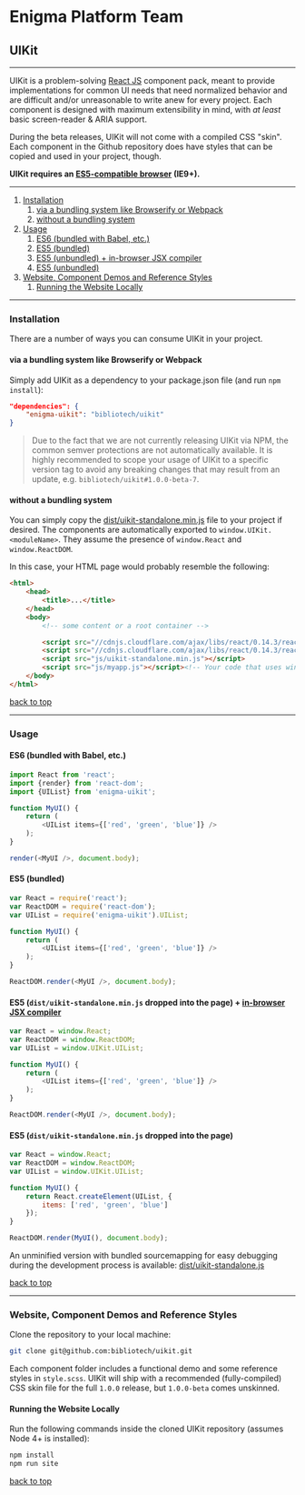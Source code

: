 # Enigma Platform Team
## UIKit

---

UIKit is a problem-solving [React JS](https://facebook.github.io/react/) component pack, meant to provide implementations for common UI needs that need normalized behavior and are difficult and/or unreasonable to write anew for every project. Each component is designed with maximum extensibility in mind, with _at least_ basic screen-reader & ARIA support.

During the beta releases, UIKit will not come with a compiled CSS "skin". Each component in the Github repository does have styles that can be copied and used in your project, though.

__UIKit requires an [ES5-compatible browser](http://kangax.github.io/compat-table/es5/) (IE9+).__

---

1. [Installation](#installation)
    1. [via a bundling system like Browserify or Webpack](#via-a-bundling-system-like-browserify-or-webpack)
    1. [without a bundling system](#without-a-bundling-system)
1. [Usage](#usage)
    1. [ES6 (bundled with Babel, etc.)](#es6-bundled-with-babel-etc)
    1. [ES5 (bundled)](#es5-bundled)
    1. [ES5 (unbundled) + in-browser JSX compiler](#es5-distuikitstandaloneminjs-dropped-into-the-page--inbrowser-jsx-compilerhttpbabeljsiodocsusagebrowser)
    1. [ES5 (unbundled)](#es5-distuikitstandaloneminjs-dropped-into-the-page)
1. [Website, Component Demos and Reference Styles](#website-component-demos-and-reference-styles)
    1. [Running the Website Locally](#running-the-website-locally)

---

### Installation

There are a number of ways you can consume UIKit in your project.

#### via a bundling system like Browserify or Webpack

Simply add UIKit as a dependency to your package.json file (and run `npm install`):

```json
"dependencies": {
    "enigma-uikit": "bibliotech/uikit"
}
```

> Due to the fact that we are not currently releasing UIKit via NPM, the common semver protections are not automatically available. It is highly recommended to scope your usage of UIKit to a specific version tag to avoid any breaking changes that may result from an update, e.g. `bibliotech/uikit#1.0.0-beta-7`.

#### without a bundling system

You can simply copy the [dist/uikit-standalone.min.js](https://github.com/bibliotech/uikit/blob/master/dist/uikit-standalone.min.js) file to your project if desired. The components are automatically exported to `window.UIKit.<moduleName>`. They assume the presence of `window.React` and `window.ReactDOM`.

In this case, your HTML page would probably resemble the following:
```html
<html>
    <head>
        <title>...</title>
    </head>
    <body>
        <!-- some content or a root container -->

        <script src="//cdnjs.cloudflare.com/ajax/libs/react/0.14.3/react.min.js"></script>
        <script src="//cdnjs.cloudflare.com/ajax/libs/react/0.14.3/react-dom.min.js"></script>
        <script src="js/uikit-standalone.min.js"></script>
        <script src="js/myapp.js"></script><!-- Your code that uses window.UIKit.<moduleName> goes last. -->
    </body>
</html>
```

[back to top](#uikit)

---

### Usage
#### ES6 (bundled with Babel, etc.)

```js
import React from 'react';
import {render} from 'react-dom';
import {UIList} from 'enigma-uikit';

function MyUI() {
    return (
        <UIList items={['red', 'green', 'blue']} />
    );
}

render(<MyUI />, document.body);
```

#### ES5 (bundled)

```js
var React = require('react');
var ReactDOM = require('react-dom');
var UIList = require('enigma-uikit').UIList;

function MyUI() {
    return (
        <UIList items={['red', 'green', 'blue']} />
    );
}

ReactDOM.render(<MyUI />, document.body);
```

#### ES5 (`dist/uikit-standalone.min.js` dropped into the page) + [in-browser JSX compiler](http://babeljs.io/docs/usage/browser/)
```js
var React = window.React;
var ReactDOM = window.ReactDOM;
var UIList = window.UIKit.UIList;

function MyUI() {
    return (
        <UIList items={['red', 'green', 'blue']} />
    );
}

ReactDOM.render(<MyUI />, document.body);
```

#### ES5 (`dist/uikit-standalone.min.js` dropped into the page)
```js
var React = window.React;
var ReactDOM = window.ReactDOM;
var UIList = window.UIKit.UIList;

function MyUI() {
    return React.createElement(UIList, {
        items: ['red', 'green', 'blue']
    });
}

ReactDOM.render(MyUI(), document.body);
```

An unminified version with bundled sourcemapping for easy debugging during the development process is available: [dist/uikit-standalone.js](dist/uikit-standalone.js)

[back to top](#uikit)

---

### Website, Component Demos and Reference Styles

Clone the repository to your local machine:

```bash
git clone git@github.com:bibliotech/uikit.git
```

Each component folder includes a functional demo and some reference styles in `style.scss`. UIKit will ship with a recommended (fully-compiled) CSS skin file for the full `1.0.0` release, but `1.0.0-beta` comes unskinned.

#### Running the Website Locally

Run the following commands inside the cloned UIKit repository (assumes Node 4+ is installed):

```bash
npm install
npm run site
```

[back to top](#uikit)
